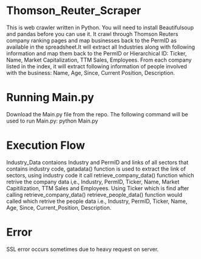 # Thomson_Reuter_Scraper
This is web crawler written in Python. You will need to install Beautifulsoup and pandas before you can use it.
It crawl through Thomson Reuters company ranking pages and map businesses back to the PermID as available in the spreadsheet.It will extract all Industries along with following information and map them back to the PermID or Hierarchical ID:
Ticker, Name, Market Capitalization, TTM Sales, Employees.
From each company listed in the index, it will extract following information of people involved with the business:
Name, Age, Since, Current Position, Description.

# Running Main.py
Download the Main.py file from the repo.
The following command will be used to run Main.py:
python Main.py

# Execution Flow
Industry_Data contaions Industry and PermID and links of all sectors that contains industry code, gatadata() function is used to extract the link of sectors, using industry code it call retrieve_company_data() function which retrive the company data i,e., Industry, PermID, Ticker, Name, Market Capitilization, TTM Sales and Employees. Using Ticker which is find after calling retrieve_company_data() retrieve_people_data() function would called which retrive the people data i.e., Industry, PermID, Ticker, Name, Age, Since, Current_Position, Description.

# Error
SSL error occurs sometimes due to heavy request on server.
